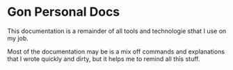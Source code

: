 # Gon Personal Docs

This documentation is a remainder of all tools and technologie sthat I use on my job.<br>

Most of the documentation may be is a mix off commands and explanations that I wrote quickly and dirty, but it helps me to remind all this stuff.<br>
